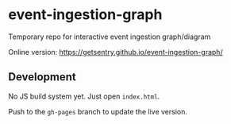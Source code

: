# event-ingestion-graph

Temporary repo for interactive event ingestion graph/diagram

Online version: https://getsentry.github.io/event-ingestion-graph/

## Development

No JS build system yet. Just open `index.html`.

Push to the `gh-pages` branch to update the live version.
